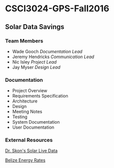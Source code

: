 # CSCI3024-GPS-Fall2016

## Solar Data Savings

### Team Members
* Wade Gooch _Documentation Lead_
* Jeremy Hendricks _Communication Lead_
* Nic Isley _Project Lead_
* Jay Myser _Design Lead_

### Documentation
* Project Overview
* Requirements Specification
* Architecture
* Design
* Meeting Notes
* Testing
* System Documentation
* User Documentation

### External Resources
[Dr. Skon's Solar Live Data](http://jimskon.com/solar/Solar.html "Belize Solar Data Summary")

[Belize Energy Rates](http://www.bel.com.bz/Rate_Schedule.aspx "Belize Energy Rates")
